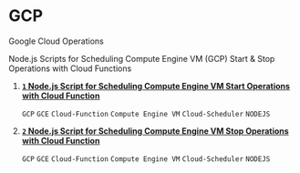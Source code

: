 # GCP
Google Cloud Operations 


Node.js Scripts for Scheduling Compute Engine VM (GCP) Start & Stop Operations with Cloud Functions


1. [**`1` Node.js Script for Scheduling Compute Engine VM Start Operations with Cloud Function**](https://github.com/AkshayRatheesh/GCP/blob/main/Node.js%20Scripts%20for%20Scheduling%20Compute%20Engine%20VM%20(GCE)%20Start%20%26%20Stop%20Operations%20with%20Cloud%20Functions/Start-VM-Instance-Function.js) 

    `GCP` `GCE` `Cloud-Function` `Compute Engine VM` `Cloud-Scheduler` `NODEJS`

2. [**`2` Node.js Script for Scheduling Compute Engine VM Stop Operations with Cloud Function**](https://github.com/AkshayRatheesh/gitlab_pipeline_scripts/blob/main/1%20gitlab%20to%20s3%20hosted%20website%20deployment/Gitlab-CI.YML) 

    `GCP` `GCE` `Cloud-Function` `Compute Engine VM` `Cloud-Scheduler` `NODEJS`
